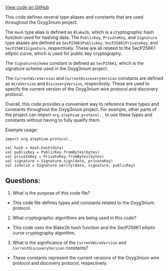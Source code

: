 [View code on GitHub](https://github.com/alephium/alephium/protocol/src/main/scala/org/alephium/protocol/package.scala)

This code defines several type aliases and constants that are used throughout the Oxyg3nium project. 

The `Hash` type alias is defined as `Blake2b`, which is a cryptographic hash function used for hashing data. The `PublicKey`, `PrivateKey`, and `Signature` type aliases are defined as `SecP256K1PublicKey`, `SecP256K1PrivateKey`, and `SecP256K1Signature`, respectively. These are all related to the SecP256K1 elliptic curve, which is used for public key cryptography. 

The `SignatureSchema` constant is defined as `SecP256K1`, which is the signature scheme used in the Oxyg3nium project. 

The `CurrentWireVersion` and `CurrentDiscoveryVersion` constants are defined as `WireVersion` and `DiscoveryVersion`, respectively. These are used to specify the current version of the Oxyg3nium wire protocol and discovery protocol. 

Overall, this code provides a convenient way to reference these types and constants throughout the Oxyg3nium project. For example, other parts of the project can import `org.alephium.protocol._` to use these types and constants without having to fully qualify them. 

Example usage:
```
import org.alephium.protocol._

val hash = Hash.hash(data)
val publicKey = PublicKey.fromBytes(bytes)
val privateKey = PrivateKey.fromBytes(bytes)
val signature = Signature.sign(data, privateKey)
val isValid = Signature.verify(data, signature, publicKey)
```
## Questions: 
 1. What is the purpose of this code file?
- This code file defines types and constants related to the Oxyg3nium protocol.

2. What cryptographic algorithms are being used in this code?
- This code uses the Blake2b hash function and the SecP256K1 elliptic curve cryptography algorithm.

3. What is the significance of the `CurrentWireVersion` and `CurrentDiscoveryVersion` constants?
- These constants represent the current versions of the Oxyg3nium wire protocol and discovery protocol, respectively.